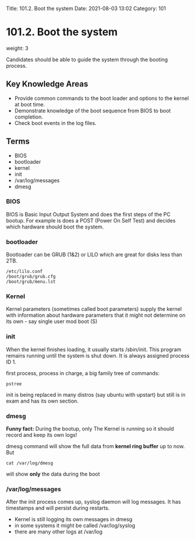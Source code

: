 Title: 101.2. Boot the system
Date: 2021-08-03 13:02
Category: 101

# 101.2. Boot the system
weight: 3

Candidates should be able to guide the system through the booting process.

## Key Knowledge Areas
- Provide common commands to the boot loader and options to the kernel at boot time.
- Demonstrate knowledge of the boot sequence from BIOS to boot completion.
- Check boot events in the log files.

## Terms
- BIOS
- bootloader
- kernel
- init
- /var/log/messages
- dmesg

### BIOS
BIOS is Basic Input Output System and does the first steps of the PC bootup. For example is does a POST (Power On Self Test) and decides which hardware should boot the system.

### bootloader

Bootloader can be GRUB (1&2) or LILO which are great for disks less than 2TB.

	/etc/lilo.conf
	/boot/grub/grub.cfg
	/boot/grub/menu.lst


### Kernel
Kernel parameters (sometimes called boot parameters) supply the kernel with information about hardware parameters that it might not determine on its own - say single user mod boot (S)

### init
When the kernel finishes loading, it usually starts /sbin/init. This program remains running until the system is shut down. It is always assigned process ID 1.

first process, process in charge, a big family tree of commands:

    pstree

init is being replaced in many distros (say ubuntu with upstart) but still is in exam and has its own section.

### dmesg
**Funny fact:** During the bootup, only The Kernel is running so it should record and keep its own logs!

dmesg command will show the full data from  **kernel ring buffer** up to now. But

    cat /var/log/dmesg

will show **only** the data during the boot

### /var/log/messages
After the init process comes up, syslog daemon will log messages. It has timestamps and will persist during restarts.

- Kernel is still logging its own messages in dmesg
- in some systems it might be called /var/log/syslog
- there are many other logs at /var/log
